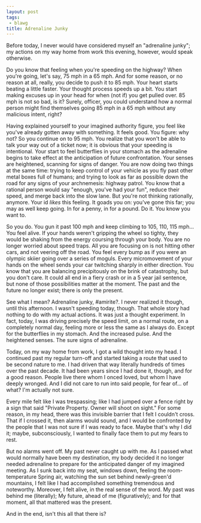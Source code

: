 ```yaml
---
layout: post
tags:
 - blawg
title: Adrenaline Junky
---
```


Before today, I never would have
considered myself an "adrenaline junky"; my actions on my way home
from work this evening, however, would speak otherwise.

Do you know that feeling when you're speeding on the highway?
When you're going, let's say, 75 mph in a 65 mph. And for some reason,
or no reason at all, really, you decide to push it to 85
mph. Your heart starts beating a little faster. Your thought process
speeds up a bit. You
start making excuses up in your head for when (not if) you get pulled
over. 85 mph is not so bad, is it? Surely, officer, you could understand
how a normal person might find themselves going 85 mph in
a 65 mph without any malicious intent, right?

Having explained yourself to your imagined authority figure, you feel like you've already gotten away with something. It feels good. You
figure: why not? So you continue on to 95 mph. You realize that you won't be able to
talk your way out of a ticket now; it is obvious that your speeding is
intentional. Your start to feel butterflies in
your stomach as the adrenaline begins to take effect at the anticipation
of future confrontation. Your senses are heightened, scanning for signs
of danger. You are now doing two things at the same
time: trying to keep control of your vehicle as you fly past other metal
boxes full of humans; and
trying to look as far as possible down the road for any signs of your
archnemesis: highway patrol. You
know that a rational person would say "enough, you've had your fun", reduce their speed, and merge
back into the slow lane. But you're not thinking rationally, anymore.
Your id *likes* this feeling. It goads you on: you've gone this far; you
may as well keep going. In for a penny, in for a pound. Do it. You know
you want to.

So you do. You gun it past 100 mph and keep climbing to 105, 110, 115 mph... You feel alive. If your hands weren't gripping
the wheel so tighty, they would be shaking from the energy coursing
through your body. You are no longer worried about speed traps. All you
are focusing on is not hitting other cars, and not veering off the road.
You feel every bump as if you were an olympic skiier going over a series
of moguls. Every
micromovement of your hands on the wheel sends your car twitching sharply in either
direction. You know that you are balancing precipitously on the brink of catastrophy, but you don't care. It
could all end in a fiery crash or in a 5 year jail sentence, but none of
those possibilities matter at the moment. The past and the future no
longer exist; there is only the present.

See what I mean? Adrenaline junky, #amirite?. I never realized it though, until
this afternoon. I wasn't speeding today, though. That whole story had
nothing to do with my actual actions. It was just a thought experiment.
In fact, today, I was driving precisely the
speed limit, on a normal route, on a completely normal day, feeling more
or less the same as I always do. Except for the butterflies in my
stomach. And the increased pulse. And the heightened senses. The sure
signs of adrenaline.

Today, on my way home from work, I got a wild thought into my head. I
continued past my regular turn-off and started taking a route that used to be second
nature to me. I had driven that way literally hundreds of times over the
past decade. It had been years since I had done it, though, and for a good
reason. People live there whom I onced loved, but whom I have deeply wronged. And I did not care to
run into said people, for fear of... of what? I'm actually not sure.

Every mile felt like I was trespassing; like I had jumped over a fence
right by a sign that said "Private Property. Owner will shoot on sight."
For some reason, in my head, there was this invisible barrier that I
felt I couldn't cross. That if I crossed it, then alarms would sound, and I
would be confronted by the people that I was not sure if
I was ready to face. Maybe that's why I did it; maybe, subconsciously, I
wanted to finally face them to put my fears to rest.

But no alarms went off. My past never caught up with me. As I passed what would normally
have been my destination, my body decided it no
longer needed adrenaline to prepare for the anticipated danger of
my imagined meeting. As I sunk back into my seat, windows down,
feeling the room-temperature Spring air, watching the sun set behind
newly-green'd mountains, I felt like I had accomplished something tremendous and
noteworthy. Moreover, I felt alive, in the real sense of the word. My past was behind me (literally);
My future, ahead of me (figuratively); and for that moment, all that
mattered was the present.

And in the end, isn't this all that there is?

